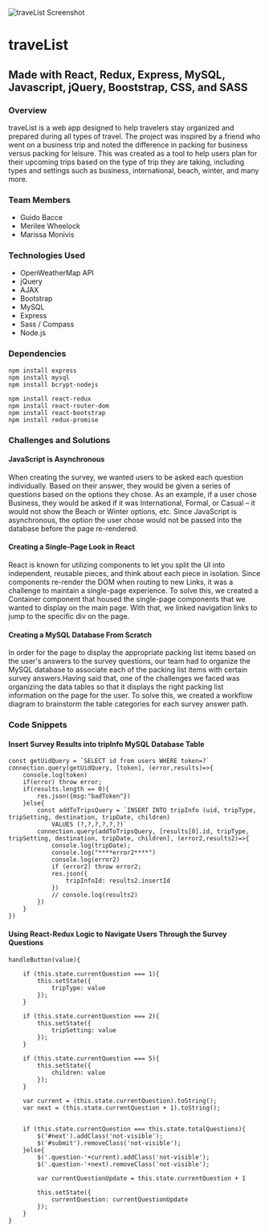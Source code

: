 ![traveList Screenshot](./public/images/travelist.png?raw=true "traveList Homepage")

# traveList
## Made with React, Redux, Express, MySQL, Javascript, jQuery, Booststrap, CSS, and SASS

### Overview
traveList is a web app designed to help travelers stay organized and prepared during all types of travel. The project was inspired by a friend who went on a business trip and noted the difference in packing for business versus packing for leisure. This was created as a tool to help users plan for their upcoming trips based on the type of trip they are taking, including types and settings such as business, international, beach, winter, and many more.

### Team Members
* Guido Bacce
* Merilee Wheelock
* Marissa Monivis

### Technologies Used
* OpenWeatherMap API
* jQuery
* AJAX
* Bootstrap
* MySQL
* Express
* Sass / Compass
* Node.js

### Dependencies
```
npm install express
npm install mysql
npm install bcrypt-nodejs

npm install react-redux
npm install react-router-dom
npm install react-bootstrap
npm install redux-promise
```

### Challenges and Solutions
#### JavaScript is Asynchronous
When creating the survey, we wanted users to be asked each question individually. Based on their answer, they would be given a series of questions based on the options they chose. As an example, if a user chose Business, they would be asked if it was International, Formal, or Casual – it would not show the Beach or Winter options, etc. Since JavaScript is asynchronous, the option the user chose would not be passed into the database before the page re-rendered.
#### Creating a Single-Page Look in React
React is known for utilizing components to let you split the UI into independent, reusable pieces, and think about each piece in isolation. Since components re-render the DOM when routing to new Links, it was a challenge to maintain a single-page experience. To solve this, we created a Container component that housed the single-page components that we wanted to display on the main page. With that, we linked navigation links to jump to the specific div on the page.
#### Creating a MySQL Database From Scratch
In order for the page to display the appropriate packing list items based on the user's answers to the survey questions, our team had to organize the MySQL database to associate each of the packing list items with certain survey answers.Having said that, one of the challenges we faced was organizing the data tables so that it displays the right packing list information on the page for the user. To solve this, we created a workflow diagram to brainstorm the table categories for each survey answer path.

### Code Snippets
#### Insert Survey Results into tripInfo MySQL Database Table
```
const getUidQuery = `SELECT id from users WHERE token=?`
connection.query(getUidQuery, [token], (error,results)=>{
    console.log(token)
    if(error) throw error;
    if(results.length == 0){
        res.json({msg:"badToken"})
    }else{
        const addToTripsQuery = `INSERT INTO tripInfo (uid, tripType, tripSetting, destination, tripDate, children)
            VALUES (?,?,?,?,?,?)`
        connection.query(addToTripsQuery, [results[0].id, tripType, tripSetting, destination, tripDate, children], (error2,results2)=>{
            console.log(tripDate);
            console.log("****error2****")
            console.log(error2)
            if (error2) throw error2;
            res.json({
                tripInfoId: results2.insertId
            })
            // console.log(results2)
        })
    }
})
```
#### Using React-Redux Logic to Navigate Users Through the Survey Questions
```
handleButton(value){

    if (this.state.currentQuestion === 1){
        this.setState({
            tripType: value
        });
    }

    if (this.state.currentQuestion === 2){
        this.setState({
            tripSetting: value
        });
    }

    if (this.state.currentQuestion === 5){
        this.setState({
            children: value
        });
    }

    var current = (this.state.currentQuestion).toString();
    var next = (this.state.currentQuestion + 1).toString();


    if (this.state.currentQuestion === this.state.totalQuestions){
        $('#next').addClass('not-visible');
        $('#submit').removeClass('not-visible');
    }else{   
        $('.question-'+current).addClass('not-visible');
        $('.question-'+next).removeClass('not-visible');
     
        var currentQuestionUpdate = this.state.currentQuestion + 1

        this.setState({
            currentQuestion: currentQuestionUpdate
        });        
    }
}
```

<!-- ### Screenshots
#### Homepage
![Homepage](/public/images/homepage.png)
#### Route Search
![Route Search](/public/images/route-search.png)
#### Log In Modal
![Log In Modal](/public/images/login-modal.png)
#### Register Modal
![Register Modal](/public/images/register-modal.png)
#### User Profile Page
![User Profile Page](/public/images/profile-page.png) -->